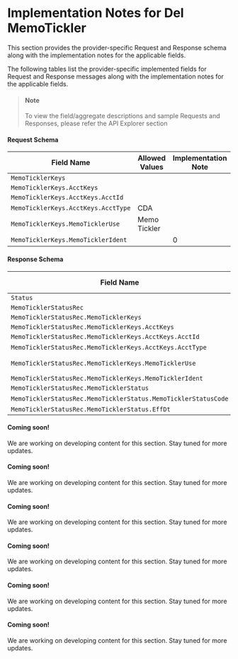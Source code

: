 # Implementation Notes for Del MemoTickler
This section provides the provider-specific Request and Response schema along with the implementation notes for the applicable fields.


<!-- 
type: tab 
titles: Premier, , , Precision, Signature, Cleartouch, DNA, 
-->

<!-- 
type: tab 
titles: DDA_CDA_SDA, LOAN, Party 
-->


The following tables list the provider-specific implemented fields for Request and Response messages along with the implementation notes for the applicable fields. 


<!-- theme: info -->
> #### Note
> 
> To view the field/aggregate descriptions and sample Requests and Responses, please refer the API Explorer section


#### Request Schema
|Field Name|Allowed Values|Implementation Note|
|----|----|----|
|`MemoTicklerKeys`||  |
|`MemoTicklerKeys.AcctKeys`||  |
|`MemoTicklerKeys.AcctKeys.AcctId`||  |
|`MemoTicklerKeys.AcctKeys.AcctType`|CDA|  |
|`MemoTicklerKeys.MemoTicklerUse`|Memo<br>Tickler|  |
|`MemoTicklerKeys.MemoTicklerIdent`||0|
#### Response Schema
|Field Name|Allowed Values|Implementation Note|
|----|----|----|
|`Status`||  |
|`MemoTicklerStatusRec`||  |
|`MemoTicklerStatusRec.MemoTicklerKeys`||  |
|`MemoTicklerStatusRec.MemoTicklerKeys.AcctKeys`||  |
|`MemoTicklerStatusRec.MemoTicklerKeys.AcctKeys.AcctId`||  |
|`MemoTicklerStatusRec.MemoTicklerKeys.AcctKeys.AcctType`|CDA|  |
|`MemoTicklerStatusRec.MemoTicklerKeys.MemoTicklerUse`|Memo<br>Tickler|  |
|`MemoTicklerStatusRec.MemoTicklerKeys.MemoTicklerIdent`||  |
|`MemoTicklerStatusRec.MemoTicklerStatus`||  |
|`MemoTicklerStatusRec.MemoTicklerStatus.MemoTicklerStatusCode`|Valid|  |
|`MemoTicklerStatusRec.MemoTicklerStatus.EffDt`||  |
<!-- type: tab -->

#### Coming soon!
We are working on developing content for this section. Stay tuned for more updates. 


<!-- type: tab -->


#### Coming soon!
We are working on developing content for this section. Stay tuned for more updates. 


<!-- type: tab-end -->

<!-- type: tab -->

#### Coming soon!
We are working on developing content for this section. Stay tuned for more updates. 


<!-- type: tab -->


#### Coming soon!
We are working on developing content for this section. Stay tuned for more updates. 


<!-- type: tab -->


#### Coming soon!
We are working on developing content for this section. Stay tuned for more updates. 


<!-- type: tab -->


#### Coming soon!
We are working on developing content for this section. Stay tuned for more updates. 


<!-- type: tab-end -->
